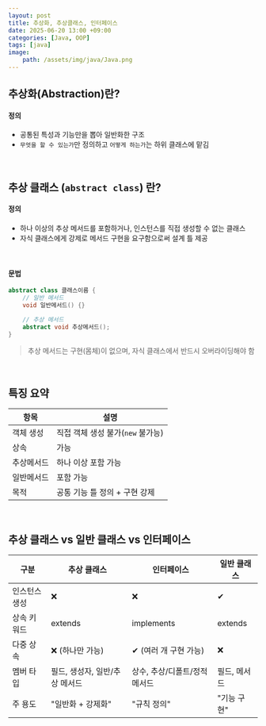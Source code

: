 ```yaml
---
layout: post
title: 추상화, 추상클래스, 인터페이스
date: 2025-06-20 13:00 +09:00
categories: [Java, OOP]
tags: [java]
image: 
    path: /assets/img/java/Java.png
---
```


## 추상화(Abstraction)란?

#### 정의

- 공통된 특성과 기능만을 뽑아 일반화한 구조
- `무엇을 할 수 있는가`만 정의하고 `어떻게 하는가`는 하위 클래스에 맡김

<br>

## 추상 클래스 (`abstract class`) 란?

#### 정의

- 하나 이상의 추상 메서드를 포함하거나, 인스턴스를 직접 생성할 수 없는 클래스
- 자식 클래스에게 강제로 메서드 구현을 요구함으로써 설계 틀 제공

<br>

#### 문법

```java
abstract class 클래스이름 {
    // 일반 메서드
    void 일반메서드() {}

    // 추상 메서드
    abstract void 추상메서드();
}
```

> 추상 메서드는 구현(몸체)이 없으며, 자식 클래스에서 반드시 오버라이딩해야 함

<br>

## 특징 요약

| 항목 | 설명 |
|-|-|
| 객체 생성 | 직접 객체 생성 불가(`new` 불가능) |
| 상속 | 가능 |
| 추상메서드 | 하나 이상 포함 가능 |
| 일반메서드 | 포함 가능 |
| 목적 | 공통 기능 틀 정의 + 구현 강제 |

<br>

##  추상 클래스 vs 일반 클래스 vs 인터페이스

| 구분 | 추상 클래스 | 인터페이스 | 일반 클래스 |
|-|-|-|-|
| 인스턴스 생성 | ❌ | ❌ | ✔ |
| 상속 키워드 | extends | implements | extends |
| 다중 상속 | ❌ (하나만 가능) | ✔ (여러 개 구현 가능) | ❌ |
| 멤버 타입 | 필드, 생성자, 일반/추상 메서드 | 상수, 추상/디폴트/정적 메서드 | 필드, 메서드 | 
| 주 용도 | "일반화 + 강제화" | "규칙 정의" | "기능 구현" |
